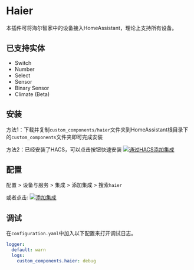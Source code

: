 # Haier

本插件可将海尔智家中的设备接入HomeAssistant，理论上支持所有设备。

## 已支持实体
- Switch
- Number
- Select
- Sensor
- Binary Sensor
- Climate (Beta)

## 安装

方法1：下载并复制`custom_components/haier`文件夹到HomeAssistant根目录下的`custom_components`文件夹即可完成安装

方法2：已经安装了HACS，可以点击按钮快速安装 [![通过HACS添加集成](https://my.home-assistant.io/badges/hacs_repository.svg)](https://my.home-assistant.io/redirect/hacs_repository/?owner=banto6&repository=haier&category=integration)

## 配置

配置 > 设备与服务 >  集成 >  添加集成 > 搜索`haier`

或者点击: [![添加集成](https://my.home-assistant.io/badges/config_flow_start.svg)](https://my.home-assistant.io/redirect/config_flow_start?domain=haier)

## 调试
在`configuration.yaml`中加入以下配置来打开调试日志。

```yaml
logger:
  default: warn
  logs:
    custom_components.haier: debug
```
